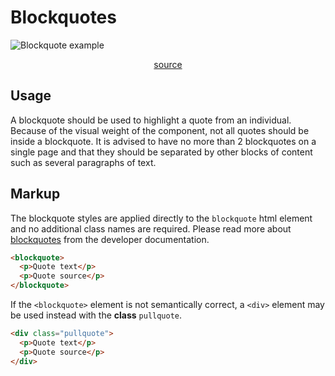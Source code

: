 # Blockquotes

![Blockquote example](/linear/blockquote.png)

<p style="text-align: center;">
<a href="https://github.com/UAB-IT/linear/blob/master/src/scss/02-base/_pullquotes.scss" target="_blank">source</a>
</p>

## Usage

A blockquote should be used to highlight a quote from an individual. Because of the visual weight of the component, not all quotes should be inside a blockquote. It is advised to have no more than 2 blockquotes on a single page and that they should be separated by other blocks of content such as several paragraphs of text.

## Markup

The blockquote styles are applied directly to the `blockquote` html element and no additional class names are required. Please read more about [blockquotes](https://developer.mozilla.org/en-US/docs/Web/HTML/Element/blockquote) from the developer documentation.

```html
<blockquote>
  <p>Quote text</p>
  <p>Quote source</p>
</blockquote>
```

If the `<blockquote>` element is not semantically correct, a `<div>` element may be used instead with the **class** `pullquote`.

```html
<div class="pullquote">
  <p>Quote text</p>
  <p>Quote source</p>
</div>
```
